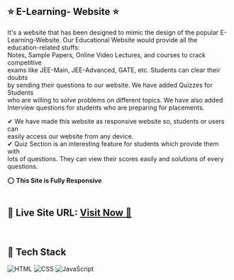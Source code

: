 ## ⭐ E-Learning- Website ⭐

It's a website that has been designed to mimic the design of the popular E-Learning-Website.
Our Educational Website would provide all the education-related stuffs:  
Notes, Sample Papers, Online Video Lectures, and courses to crack competitive  
exams like JEE-Main, JEE-Advanced, GATE, etc. Students can clear their doubts  
by sending their questions to our website. We have added Quizzes for Students  
who are willing to solve problems on different topics. We have also added  
Interview questions for students who are preparing for placements.  
  
✔ We have made this website as responsive website so, students or users can  
   easily access our website from  any device.  
✔ Quiz Section is an interesting feature for students which provide them with  
   lots of questions. They can view their scores easily and solutions of every questions.  

⭕ **This Site is Fully Responsive**
<br>
<br>

## 📌 **Live Site URL:** <a href="https://vishal-66.github.io/E-Learning-Website/">**Visit Now** 🚀</a>

<br>

## 📌 Tech Stack

![HTML](https://img.shields.io/badge/html5%20-%23E34F26.svg?&style=for-the-badge&logo=html5&logoColor=white)
![CSS](https://img.shields.io/badge/css3%20-%231572B6.svg?&style=for-the-badge&logo=css3&logoColor=white)
![JavaScript](https://img.shields.io/badge/javascript%20-%23E34F26.svg?&style=for-the-badge&logo=html5&logoColor=white)

<br>
<br>











